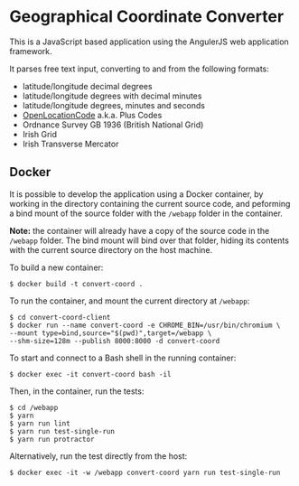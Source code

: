 # Geographical Coordinate Converter

This is a JavaScript based application using the AngulerJS web application
framework.

It parses free text input, converting to and from the following formats:

- latitude/longitude decimal degrees
- latitude/longitude degrees with decimal minutes
- latitude/longitude degrees, minutes and seconds
- [OpenLocationCode][olc] a.k.a. Plus Codes
- Ordnance Survey GB 1936 (British National Grid)
- Irish Grid
- Irish Transverse Mercator

[olc]: https://en.wikipedia.org/wiki/Open_Location_Code
[trip-web-client]: https://github.com/frankdean/trip-web-client

## Docker

It is possible to develop the application using a Docker container, by
working in the directory containing the current source code, and
peforming a bind mount of the source folder with the `/webapp` folder
in the container.

**Note:** the container will already have a copy of the source code in
the `/webapp` folder.  The bind mount will bind over that folder,
hiding its contents with the current source directory on the host
machine.

To build a new container:

	$ docker build -t convert-coord .

To run the container, and mount the current directory at `/webapp`:

	$ cd convert-coord-client
	$ docker run --name convert-coord -e CHROME_BIN=/usr/bin/chromium \
	--mount type=bind,source="$(pwd)",target=/webapp \
	--shm-size=128m --publish 8000:8000 -d convert-coord

To start and connect to a Bash shell in the running container:

	$ docker exec -it convert-coord bash -il

Then, in the container, run the tests:

	$ cd /webapp
	$ yarn
	$ yarn run lint
	$ yarn run test-single-run
	$ yarn run protractor

Alternatively, run the test directly from the host:

	$ docker exec -it -w /webapp convert-coord yarn run test-single-run
